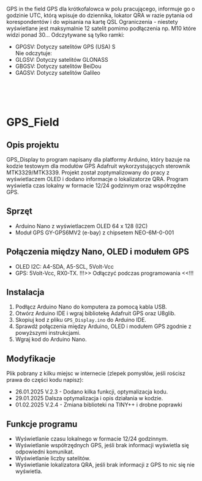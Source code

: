 GPS in the field GPS dla krótkofalowca w polu pracującego, informuje go o godzinie UTC, którą wpisuje do dziennika, lokator QRA w razie pytania od korespondentów i do wpisania na kartę QSL
Ograniczenia - niestety wyświetlane jest maksymalnie 12 satelit pomimo podłączenia np. M10 które widzi ponad 30...
Odczytywane są tylko ramki:<br>
- GPGSV: Dotyczy satelitów GPS (USA)
S<br>
Nie odczytuje:<br>
- GLGSV: Dotyczy satelitów GLONASS
- GBGSV: Dotyczy satelitów BeiDou
- GAGSV: Dotyczy satelitów Galileo
<br>
<br>
<br>

# GPS_Field

## Opis projektu
GPS_Display to program napisany dla platformy Arduino, który bazuje na kodzie testowym dla modułów GPS Adafruit wykorzystujących sterownik MTK3329/MTK3339. Projekt został zoptymalizowany do pracy z wyświetlaczem OLED i dodano informacje o lokalizatorze QRA. Program wyświetla czas lokalny w formacie 12/24 godzinnym oraz współrzędne GPS.

## Sprzęt
- Arduino Nano z wyświetlaczem OLED 64 x 128 (I2C)
- Moduł GPS GY-GPS6MV2 (e-bay) z chipsetem NEO-6M-0-001

## Połączenia między Nano, OLED i modułem GPS
- OLED I2C: A4-SDA, A5-SCL, 5Volt-Vcc
- GPS: 5Volt-Vcc, RX0-TX.
  !!!>> Odłączyć podczas programowania <<!!!

## Instalacja
1. Podłącz Arduino Nano do komputera za pomocą kabla USB.
2. Otwórz Arduino IDE i wgraj bibliotekę Adafruit GPS oraz U8glib.
3. Skopiuj kod z pliku `GPS_Display.ino` do Arduino IDE.
4. Sprawdź połączenia między Arduino, OLED i modułem GPS zgodnie z powyższymi instrukcjami.
5. Wgraj kod do Arduino Nano.

## Modyfikacje
Plik pobrany z kilku miejsc w internecie (zlepek pomysłów, jeśli rościsz prawa do części kodu napisz):
- 26.01.2025 V.2.3 - Dodano kilka funkcji, optymalizacja kodu.
- 29.01.2025 Dalsza optymalizacja i opis działania w kodzie.
- 01.02.2025 V.2.4 - Zmiana biblioteki na TINY++ i drobne poprawki

## Funkcje programu
- Wyświetlanie czasu lokalnego w formacie 12/24 godzinnym.
- Wyświetlanie współrzędnych GPS, jeśli brak informacji wyświetla się odpowiedni komunikat.
- Wyświetlanie liczby satelitów.
- Wyświetlanie lokalizatora QRA, jeśli brak informacji z GPS to nic się nie wyświetla.
